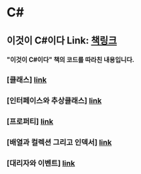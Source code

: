 # C#
## 이것이 C#이다 Link: [책링크][booklink]
[booklink]: http://www.yes24.com/Product/Goods/96674785 "Go Book"
#### "이것이 C#이다" 책의 코드를 따라친 내용입니다.


### [클래스] [link]
[link]: https://github.com/PeonyF/CSharpBookStudy/tree/master/CSharpBookStudy/ch7

### [인터페이스와 추상클래스] [link]
[link]: https://github.com/PeonyF/CSharpBookStudy/tree/master/CSharpBookStudy/Ch8

### [프로퍼티] [link]
[link]: https://github.com/PeonyF/CSharpBookStudy/tree/master/CSharpBookStudy/Ch9

### [배열과 컬렉션 그리고 인덱서] [link]
[link]:https://github.com/PeonyF/CSharpBookStudy/tree/master/CSharpBookStudy/Ch10

### [대리자와 이벤트] [link]
[link]:https://github.com/PeonyF/CSharpBookStudy/tree/master/CSharpBookStudy/Ch13

